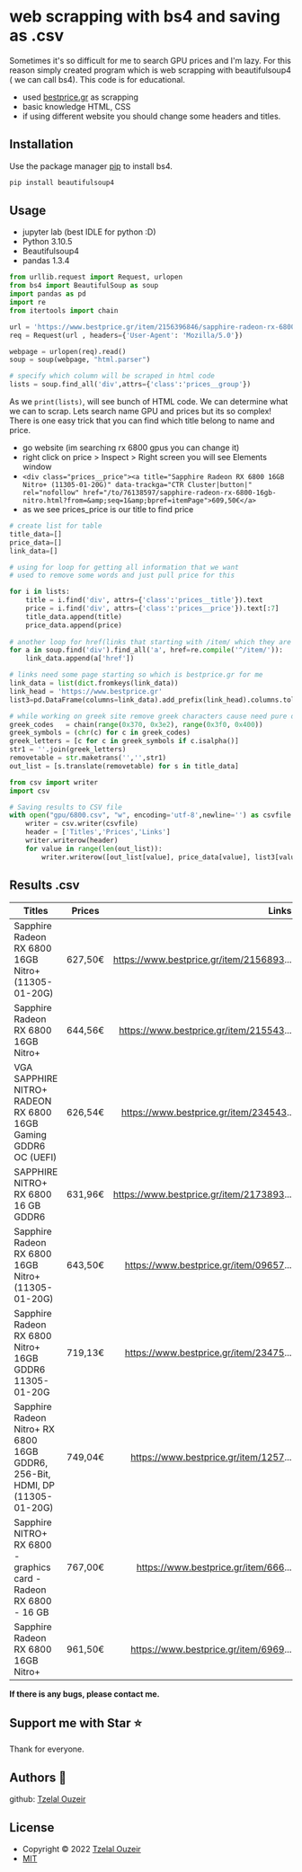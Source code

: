 
# web scrapping with bs4 and saving as .csv

Sometimes it's so difficult for me to search GPU prices and I'm lazy. For this reason simply created program which is web scrapping with beautifulsoup4 ( we can call bs4). This code is for educational. 

- used [bestprice.gr](https://www.youtube.com/shorts/843c0Ek9Ys4) as scrapping
- basic knowledge HTML, CSS
- if using different website you should change some headers and titles.

## Installation

Use the package manager [pip](https://pip.pypa.io/en/stable/) to install bs4.

```bash
pip install beautifulsoup4
```

## Usage
- jupyter lab (best IDLE for python :D)
- Python 3.10.5
- Beautifulsoup4
- pandas 1.3.4
```python
from urllib.request import Request, urlopen
from bs4 import BeautifulSoup as soup
import pandas as pd
import re
from itertools import chain 

url = 'https://www.bestprice.gr/item/2156396846/sapphire-radeon-rx-6800-16gb-nitro.html'
req = Request(url , headers={'User-Agent': 'Mozilla/5.0'})

webpage = urlopen(req).read()
soup = soup(webpage, "html.parser")

# specify which column will be scraped in html code
lists = soup.find_all('div',attrs={'class':'prices__group'})
```
As we ```print(lists)```, will see bunch of HTML code. We can determine what we can to scrap. Lets search name GPU and prices but its so complex! There is one easy trick that you can find which title belong to name and price.
- go website (im searching rx 6800 gpus you can change it) 
- right click on price > Inspect > Right screen you will see Elements window
- ```<div class="prices__price"><a title="Sapphire Radeon RX 6800 16GB Nitro+ (11305-01-20G)" data-trackga="CTR Cluster|button|" rel="nofollow" href="/to/76138597/sapphire-radeon-rx-6800-16gb-nitro.html?from=&amp;seq=1&amp;bpref=itemPage">609,50€</a>```
- as we see prices_price is our title to find price 


```python
# create list for table 
title_data=[]
price_data=[]
link_data=[]

# using for loop for getting all information that we want
# used to remove some words and just pull price for this 

for i in lists:
    title = i.find('div', attrs={'class':'prices__title'}).text
    price = i.find('div', attrs={'class':'prices__price'}).text[:7]
    title_data.append(title)
    price_data.append(price)
 
# another loop for href(links that starting with /item/ which they are products)    
for a in soup.find('div').find_all('a', href=re.compile('^/item/')):
    link_data.append(a['href'])

# links need some page starting so which is bestprice.gr for me
link_data = list(dict.fromkeys(link_data))
link_head = 'https://www.bestprice.gr'
list3=pd.DataFrame(columns=link_data).add_prefix(link_head).columns.tolist()
```

```python
# while working on greek site remove greek characters cause need pure data
greek_codes   = chain(range(0x370, 0x3e2), range(0x3f0, 0x400))
greek_symbols = (chr(c) for c in greek_codes)
greek_letters = [c for c in greek_symbols if c.isalpha()]
str1 = ''.join(greek_letters)
removetable = str.maketrans('','',str1)
out_list = [s.translate(removetable) for s in title_data]
```
```python
from csv import writer
import csv

# Saving results to CSV file 
with open("gpu/6800.csv", "w", encoding='utf-8',newline='') as csvfile:
    writer = csv.writer(csvfile)
    header = ['Titles','Prices','Links']
    writer.writerow(header)
    for value in range(len(out_list)):
        writer.writerow([out_list[value], price_data[value], list3[value]])
```
## Results .csv



| Titles        | Prices           | Links  |
| ------------- |:-------------:| -----:|
|	Sapphire Radeon RX 6800 16GB Nitro+  (11305-01-20G) |627,50€ | https://www.bestprice.gr/item/2156893...
|	Sapphire Radeon RX 6800 16GB Nitro+| 	644,56€| https://www.bestprice.gr/item/215543...
|	VGA SAPPHIRE NITRO+ RADEON RX 6800 16GB Gaming GDDR6 OC  (UEFI)| 626,54€| https://www.bestprice.gr/item/234543..
|	SAPPHIRE NITRO+ RX 6800 16 GB GDDR6|631,96€| https://www.bestprice.gr/item/2173893...
|	Sapphire Radeon RX 6800 16GB Nitro+  (11305-01-20G)| 643,50€|https://www.bestprice.gr/item/09657...
|	Sapphire Radeon RX 6800 Nitro+ 16GB GDDR6 11305-01-20G| 719,13€|https://www.bestprice.gr/item/23475...
|	Sapphire Radeon Nitro+ RX 6800 16GB GDDR6, 256-Bit, HDMI, DP  (11305-01-20G)|749,04€|https://www.bestprice.gr/item/1257...
|   Sapphire NITRO+ RX 6800 - graphics card - Radeon RX 6800 - 16 GB| 767,00€|https://www.bestprice.gr/item/666...
|	Sapphire Radeon RX 6800 16GB Nitro+     | 961,50€|https://www.bestprice.gr/item/6969...

**If there is any bugs, please contact me.**

## Support me with Star ⭐
Thank for everyone.

## Authors 🗿
github: [Tzelal Ouzeir](https://github.com/tzelalouzeir) 

## License
- Copyright © 2022 [Tzelal Ouzeir](https://github.com/tzelalouzeir) 
- [MIT](https://github.com/tzelalouzeir/webscrapping/blob/main/LICENSE)
